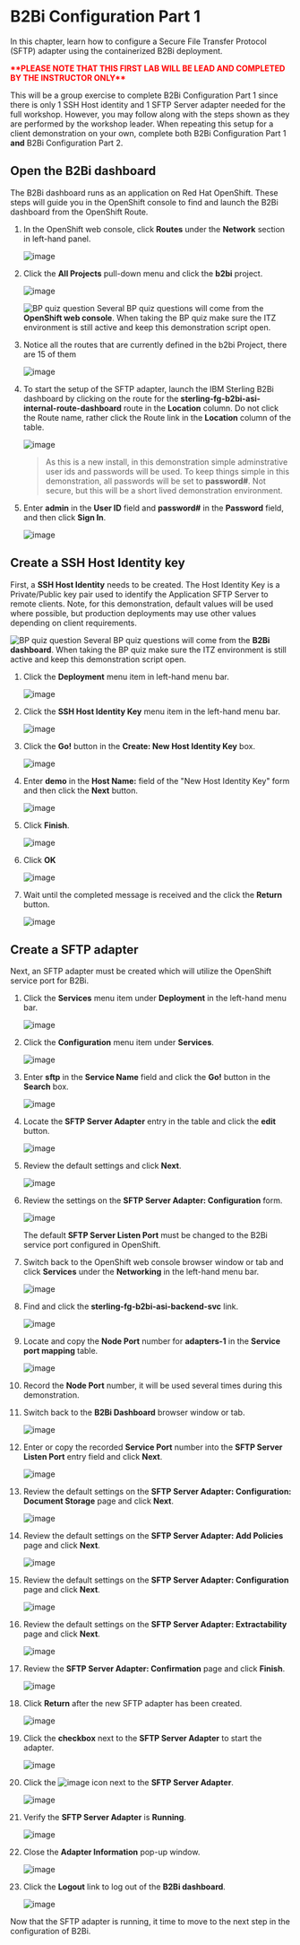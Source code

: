 # B2Bi Configuration Part 1

In this chapter, learn how to configure a Secure File Transfer Protocol (SFTP) adapter using the containerized B2Bi deployment.

<span style="color:red;font-weight:bold">
**PLEASE NOTE THAT THIS FIRST LAB WILL BE LEAD AND COMPLETED BY THE INSTRUCTOR ONLY**
</span>

This will be a group exercise to complete B2Bi Configuration Part 1 since there is only 1 SSH Host identity and 1 SFTP Server adapter needed for the full workshop. However, you may follow along with the steps shown as they are performed by the workshop leader. When repeating this setup for a client demonstration on your own, complete both B2Bi Configuration Part 1 **and** B2Bi Configuration Part 2.

<!-- alternate render for mkdocs
!!! danger "Instructor-lead Activity"
    This will be a group exercise to complete B2Bi Configuration Part 1 since there is only 1 SSH Host identity and 1 SFTP Server adapter needed for the full workshop. However, you may follow along with the steps shown as they are performed by the workshop leader. When repeating this setup for a client demonstration on your own, complete both B2Bi Configuration Part 1 **and** B2Bi Configuration Part 2.
-->

## Open the B2Bi dashboard

The B2Bi dashboard runs as an application on Red Hat OpenShift. These steps will guide you in the OpenShift console to find and launch the B2Bi dashboard from the OpenShift Route.

1. In the OpenShift web console, click **Routes** under the **Network** section in left-hand panel.

    ![image](_attachments/OSOverviewToRoutes.png)

1. Click the **All Projects** pull-down menu and click the **b2bi** project.

    ![image](_attachments/OSRoutesMenu.png)

    ![BP quiz question](_attachments/questionICON.png) Several BP quiz questions will come from the **OpenShift web console**. When taking the BP quiz make sure the ITZ environment is still active and keep this demonstration script open.

    <!-- alternate render for mkdocs
    ??? question "BP quiz question"
        Several BP quiz questions will come from the **OpenShift web console**. When taking the BP quiz make sure the ITZ environment is still active and keep this demonstration script open.
    -->

1. Notice all the routes that are currently defined in the b2bi Project, there are 15 of them

    ![image](_attachments/OSB2BiAllRoutes.png)

1. To start the setup of the SFTP adapter, launch the IBM Sterling B2Bi dashboard by clicking on the route for the **sterling-fg-b2bi-asi-internal-route-dashboard** route in the **Location** column. Do not click the Route name, rather click the Route link in the **Location** column of the table.

    ![image](_attachments/OSB2BiDashboardRoute.png)

    > As this is a new install, in this demonstration simple adminstrative user ids and passwords will be used. To keep things simple in this demonstration, all passwords will be set to **password#**. Not secure, but this will be a short lived demonstration environment.

    <!-- alternate render for mkdocs
    !!! hint
        As this is a new install, in this demonstration simple adminstrative user ids and passwords will be used. To keep things simple in this demonstration, all passwords will be set to **password#**. Not secure, but this will be a short lived demonstration environment.
    -->

1. Enter **admin** in the **User ID** field and **password#** in the **Password** field, and then click **Sign In**.

    ![image](_attachments/B2BiAdminLogin.png)

## Create a SSH Host Identity key

First, a **SSH Host Identity** needs to be created. The Host Identity Key is a Private/Public key pair used to identify the Application SFTP Server to remote clients.  Note, for this demonstration, default values will be used where possible, but production deployments may use other values depending on client requirements.

![BP quiz question](_attachments/questionICON.png) Several BP quiz questions will come from the **B2Bi dashboard**. When taking the BP quiz make sure the ITZ environment is still active and keep this demonstration script open.

<!-- alternate render for mkdocs
??? question "BP quiz question"
    Several BP quiz questions will come from the **B2Bi dashboard**. When taking the BP quiz make sure the ITZ environment is still active and keep this demonstration script open.
-->

1. Click the **Deployment** menu item in left-hand menu bar.

    ![image](_attachments/B2BiMainMenuToDeployment.png)

1. Click the **SSH Host Identity Key** menu item in the left-hand menu bar.

    ![image](_attachments/B2BiMainMenuDeploymentToHIK.png)

1. Click the **Go!** button in the **Create: New Host Identity Key** box.

    ![image](_attachments/B2BiHIK-CreatePage.png)

1. Enter **demo** in the **Host Name:** field of the "New Host Identity Key" form and then click the **Next** button.

    ![image](_attachments/B2BiHIK-HostName.png)

1. Click **Finish**.

    ![image](_attachments/B2BiHIK-Finish.png)

1. Click **OK**

    ![image](_attachments/B2BiHIKCreated.png)

1. Wait until the completed message is received and the click the **Return** button.

    ![image](_attachments/B2BiHIKCreatedCompleted.png)

## Create a SFTP adapter

Next, an SFTP adapter must be created which will utilize the OpenShift service port for B2Bi.

1. Click the **Services** menu item under **Deployment** in the left-hand menu bar.

    ![image](_attachments/B2BiMainMenuDeploymentToServices.png)

1. Click the **Configuration** menu item under **Services**.

    ![image](_attachments/B2BiMainMenuServicesToConfiguration.png)

1. Enter **sftp** in the **Service Name** field and click the **Go!** button in the **Search** box.

    ![image](_attachments/B2BiServicesConfiguratonForm.png)

1. Locate the **SFTP Server Adapter** entry in the table and click the **edit** button.

    ![image](_attachments/B2BiServicesConfigurationSearchResults.png)

1. Review the default settings and click **Next**.

    ![image](_attachments/B2BiSFTPAdapterName1.png)

1. Review the settings on the **SFTP Server Adapter: Configuration** form.

    ![image](_attachments/B2BiSFTPDefaultSettings1.png)

    The default **SFTP Server Listen Port** must be changed to the B2Bi service port configured in OpenShift.

1. Switch back to the OpenShift web console browser window or tab and click **Services** under the **Networking** in the left-hand menu bar.

    ![image](_attachments/OpenShiftRoutesPageToServices.png)

1. Find and click the **sterling-fg-b2bi-asi-backend-svc** link.

    ![image](_attachments/OSServicesASI.png)

1. Locate and copy the **Node Port** number for **adapters-1** in the **Service port mapping** table.

    ![image](_attachments/OSServicesASIOverview-NodePort.png)

1. Record the **Node Port** number, it will be used several times during this demonstration.

1. Switch back to the **B2Bi Dashboard** browser window or tab.

    ![image](_attachments/B2BiSFTPDefaultSettings1.png)

1. Enter or copy the recorded **Service Port** number into the **SFTP Server Listen Port** entry field and click **Next**.

    ![image](_attachments/B2BiSFTPDefaultSettings2.png)

1. Review the default settings on the **SFTP Server Adapter: Configuration: Document Storage** page and click **Next**.

    ![image](_attachments/B2BiSFTPStroage.png)

1. Review the default settings on the **SFTP Server Adapter: Add Policies** page and click **Next**.

    ![image](_attachments/B2BiSFPPolicies.png)

1. Review the default settings on the **SFTP Server Adapter: Configuration** page and click **Next**.

    ![image](_attachments/B2BiSFTPConfigPage.png)

1. Review the default settings on the **SFTP Server Adapter: Extractability** page and click **Next**.

    ![image](_attachments/B2BiSFTPExtractability.png)

1. Review the **SFTP Server Adapter: Confirmation** page and click **Finish**.

    ![image](_attachments/B2BiSFTPFinish.png)

1. Click **Return** after the new SFTP adapter has been created.

    ![image](_attachments/B2BiSFTPConfirmation.png)

1. Click the **checkbox** next to the **SFTP Server Adapter** to start the adapter.

    ![image](_attachments/B2BiSFTPStartAdapter.png)

1. Click the ![image](_attachments/BangIcon.png) icon next to the **SFTP Server Adapter**.

    ![image](_attachments/B2BiSFTPAdapterEnabled.png)

1. Verify the **SFTP Server Adapter** is **Running**.

    ![image](_attachments/B2BiSFTPAdapterStatus.png)

1. Close the **Adapter Information** pop-up window.

    ![image](_attachments/B2BiSFTPAdapterStatus2.png)

1. Click the **Logout** link to log out of the **B2Bi dashboard**.

    ![image](_attachments/B2BiLogout.png)

Now that the SFTP adapter is running, it time to move to the next step in the configuration of B2Bi.
